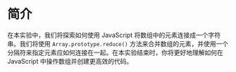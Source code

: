 # 简介

在本实验中，我们将探索如何使用 JavaScript 将数组中的元素连接成一个字符串。我们将使用 `Array.prototype.reduce()` 方法来合并数组的元素，并使用一个分隔符来指定元素应如何连接在一起。在本实验结束时，你将更好地理解如何在 JavaScript 中操作数组并创建更高效的代码。
